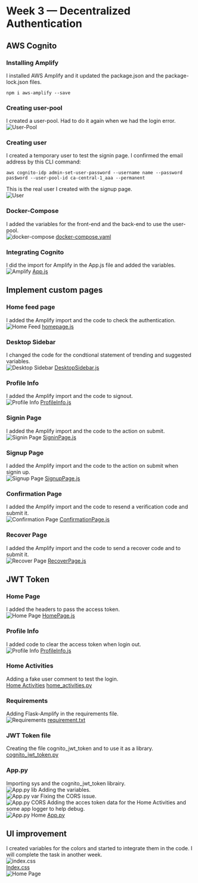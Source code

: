# Week 3 — Decentralized Authentication


## AWS Cognito

### Installing Amplify  
I installed AWS Amplify and it updated the package.json and the package-lock.json files.
```
npm i aws-amplify --save
```

### Creating user-pool  
I created a user-pool. Had to do it again when we had the login error.  
![User-Pool](/journal/assets/UserPool1_w3.png "User-Pool")

### Creating user  
I created a temporary user to test the signin page. I confirmed the email address by this CLI command:   
```
aws cognito-idp admin-set-user-password --username name --password pas$word --user-pool-id ca-central-1_aaa --permanent
```
This is the real user I created with the signup page.  
![User](/journal/assets/User1_w3.png "User")

### Docker-Compose    
I added the variables for the front-end and the back-end to use the user-pool.  
![docker-compose](/journal/assets/docker-compose1_w3.png "Docker-Compose")
[docker-compose.yaml](https://github.com/CFelt22/aws-bootcamp-cruddur-2023/blob/main/docker-compose.yaml)

### Integrating Cognito  
I did the import for Amplify in the App.js file and added the variables.  
![Amplify](/journal/assets/amplify1_w3.png "Amplify")
[App.js](https://github.com/CFelt22/aws-bootcamp-cruddur-2023/blob/main/frontend-react-js/src/App.js)

## Implement custom pages

### Home feed page  
I added the Amplify import and the code to check the authentication.  
![Home Feed](/journal/assets/home_page1_w3.png "Home Page")
[homepage.js](https://github.com/CFelt22/aws-bootcamp-cruddur-2023/blob/main/frontend-react-js/src/pages/HomeFeedPage.js)

### Desktop Sidebar  
I changed the code for the condtional statement of trending and suggested variables.  
![Desktop Sidebar](/journal/assets/desktop_sidebar1_w3.png "Desktop Sidebar")
[DesktopSidebar.js](https://github.com/CFelt22/aws-bootcamp-cruddur-2023/blob/main/frontend-react-js/src/components/DesktopSidebar.js)

### Profile Info  
I added the Amplify import and the code to signout.  
![Profile Info](/journal/assets/profile_info1_w3.png "Profile Info")
[ProfileInfo.js](https://github.com/CFelt22/aws-bootcamp-cruddur-2023/blob/main/frontend-react-js/src/components/ProfileInfo.js)

### Signin Page  
I added the Amplify import and the code to the action on submit.  
![Signin Page](/journal/assets/signin1_w3.png "Signin Page")
[SigninPage.js](https://github.com/CFelt22/aws-bootcamp-cruddur-2023/blob/main/frontend-react-js/src/pages/SigninPage.js)

### Signup Page  
I added the Amplify import and the code to the action on submit when signin up.  
![Signup Page](/journal/assets/signup1_w3.png "Signup Page")
[SignupPage.js](https://github.com/CFelt22/aws-bootcamp-cruddur-2023/blob/main/frontend-react-js/src/pages/SignupPage.js)

### Confirmation Page  
I added the Amplify import and the code to resend a verification code and submit it.  
![Confirmation Page](/journal/assets/confirmation1_w3.png "Confirmation Page")
[ConfirmationPage.js](https://github.com/CFelt22/aws-bootcamp-cruddur-2023/blob/main/frontend-react-js/src/pages/ConfirmationPage.js)

### Recover Page  
I added the Amplify import and the code to send a recover code and to submit it.  
![Recover Page](/journal/assets/recover1_w3.png "Recover Page")
[RecoverPage.js](https://github.com/CFelt22/aws-bootcamp-cruddur-2023/blob/main/frontend-react-js/src/pages/RecoverPage.js)

## JWT Token  

### Home Page  
I added the headers to pass the access token.  
![Home Page](/journal/assets/home_page2_w3.png "Home Page")
[HomePage.js](https://github.com/CFelt22/aws-bootcamp-cruddur-2023/blob/main/frontend-react-js/src/pages/HomeFeedPage.js)

###  Profile Info  
I added code to clear the access token when login out.  
![Profile Info](/journal/assets/profile_info2_w3.png "Profile Info")
[ProfileInfo.js](https://github.com/CFelt22/aws-bootcamp-cruddur-2023/blob/main/frontend-react-js/src/components/ProfileInfo.js)

### Home Activities  
Adding a fake user comment to test the login.  
[Home Activities](/journal/assets/home_activities1_w3.png "Home Activities")
[home_activities.py](https://github.com/CFelt22/aws-bootcamp-cruddur-2023/blob/main/backend-flask/services/home_activities.py)

### Requirements  
Adding Flask-Amplify in the requirements file.  
![Requirements](/journal/assets/requirements1_w3.png "Requirements")
[requirement.txt](https://github.com/CFelt22/aws-bootcamp-cruddur-2023/blob/main/backend-flask/requirements.txt)

### JWT Token file  
Creating the file cognito_jwt_token and to use it as a library.  
[cognito_jwt_token.py](https://github.com/CFelt22/aws-bootcamp-cruddur-2023/blob/main/backend-flask/lib/cognito_jwt_token.py)

### App.py  
Importing sys and the cognito_jwt_token librairy.    
![App.py lib](/journal/assets/librairy1_w3.png "Librairy")
Adding the variables.  
![App.py var](/journal/assets/var1_w3.png "Variables")
Fixing the CORS issue.  
![App.py CORS](/journal/assets/cors1_w3.png "CORS")
Adding the acces token data for the Home Activities and some app logger to help debug.  
![App.py Home](/journal/assets/home1_w3.png "Home Activities")
[App.py](https://github.com/CFelt22/aws-bootcamp-cruddur-2023/blob/main/backend-flask/app.py)

## UI improvement
I created variables for the colors and started to integrate them in the code. I will complete the task in another week.  
![index.css](/journal/assets/index1_w3.png "Index.css")  
[Index.css](https://github.com/CFelt22/aws-bootcamp-cruddur-2023/blob/main/frontend-react-js/src/index.css)  
![Home Page](/journal/assets/Login1_w3.png "Home Page")  
